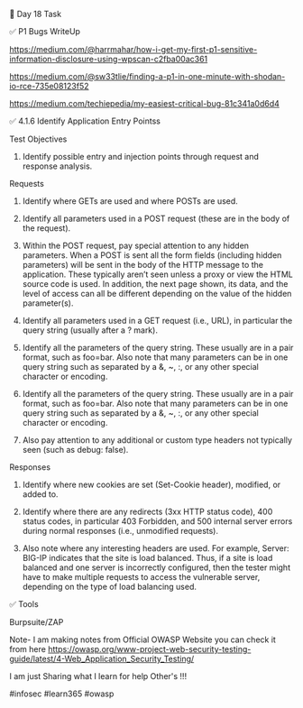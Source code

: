🎯 Day 18 Task


✅ P1 Bugs WriteUp


https://medium.com/@harrmahar/how-i-get-my-first-p1-sensitive-information-disclosure-using-wpscan-c2fba00ac361


https://medium.com/@sw33tlie/finding-a-p1-in-one-minute-with-shodan-io-rce-735e08123f52


https://medium.com/techiepedia/my-easiest-critical-bug-81c341a0d6d4


✅ 4.1.6 Identify Application Entry Pointss


Test Objectives


1. Identify possible entry and injection points through request and response analysis.


Requests


1. Identify where GETs are used and where POSTs are used.


3. Identify all parameters used in a POST request (these are in the body of the request).


5. Within the POST request, pay special attention to any hidden parameters. When a POST is sent all the form fields (including hidden parameters) will be sent in the body of the HTTP message to the application. These typically aren’t seen unless a proxy or view the HTML source code is used. In addition, the next page shown, its data, and the level of access can all be different depending on the value of the hidden parameter(s).


7. Identify all parameters used in a GET request (i.e., URL), in particular the query string (usually after a ? mark).


9. Identify all the parameters of the query string. These usually are in a pair format, such as foo=bar. Also note that many parameters can be in one query string such as separated by a &, \~, :, or any other special character or encoding.


11. Identify all the parameters of the query string. These usually are in a pair format, such as foo=bar. Also note that many parameters can be in one query string such as separated by a &, \~, :, or any other special character or encoding.


13. Also pay attention to any additional or custom type headers not typically seen (such as debug: false).


Responses


1. Identify where new cookies are set (Set-Cookie header), modified, or added to.


3. Identify where there are any redirects (3xx HTTP status code), 400 status codes, in particular 403 Forbidden, and 500 internal server errors during normal responses (i.e., unmodified requests).


5. Also note where any interesting headers are used. For example, Server: BIG-IP indicates that the site is load balanced. Thus, if a site is load balanced and one server is incorrectly configured, then the tester might have to make multiple requests to access the vulnerable server, depending on the type of load balancing used.


✅ Tools


Burpsuite/ZAP


Note- I am making notes from Official OWASP Website you can check it from here
https://owasp.org/www-project-web-security-testing-guide/latest/4-Web_Application_Security_Testing/ 


I am just Sharing what I learn for help Other's !!!


#infosec #learn365 #owasp 
